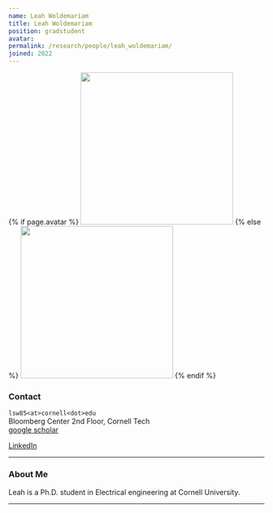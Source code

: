 ```yaml
---
name: Leah Woldemariam
title: Leah Woldemariam
position: gradstudent
avatar:
permalink: /research/people/leah_woldemariam/
joined: 2022
---
```


{% if page.avatar %}
<img width="300" src="{{site.baseurl}}/images/people/{{page.avatar}}" data-action="zoom">
{% else %}
<img width="300" src="https://evansheline.com/wp-content/uploads/2011/02/facebook-Storm-Trooper.jpg"  data-action="zoom">
{% endif %}

### Contact

<i class="fa fa-envelope-o"></i> `lsw85<at>cornell<dot>edu`<br>
<i class="fa fa-building"></i> Bloomberg Center 2nd Floor, Cornell Tech <br>
<i class="fa fa-google"></i> [google scholar](https://scholar.google.com/citations?user=<//TODO>&hl=en) <br>

<!-- <i class="fa fa-bar-chart"></i> [Personal Website]()  <br> -->

<i class="fa fa-linkedin"></i> [LinkedIn](https://www.linkedin.com/in/<//TODO>) <br>

<hr>

### About Me

Leah is a Ph.D. student in Electrical engineering at Cornell University.

<hr>
